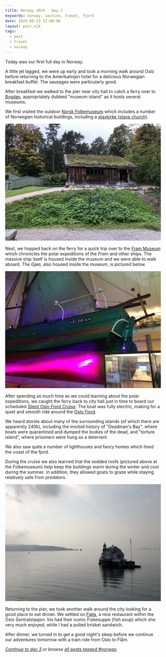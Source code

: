 ```yaml
---
title: Norway 2024 - Day 2
keywords: norway, vaction, travel, fjord
date: 2024-09-23 12:00:00
layout: post.njk
tags:
  - post
  - travel
  - norway
---
```


Today was our first full day in Norway.

A little jet lagged, we were up early and took a morning walk around Oslo before returning to the Amerikalinjen hotel for a delicious Norwegian breakfast buffet. The sausages were particularly good.

After breakfast we walked to the pier near city hall to catch a ferry over to [Bygdøy](https://en.wikipedia.org/wiki/Bygdøy), appropriately dubbed "museum island" as it hosts several museums.

We first visited the outdoor [Norsk Folkemuseum](https://www.visitoslo.com/en/activities-and-attractions/attractions/museum/?tlp=2978173&name=Norsk-Folkemuseum--Norwegian-Museum-of-Cultural-History) which includes a number of Norwegian historical buildings, including a [stavkirke (stave church)](https://en.wikipedia.org/wiki/Stave_church).

![Norsk Folkemuseum at Bygdøy in Oslo, Norway](/media/images/norway2024/folk-museum.webp)

Next, we hopped back on the ferry for a quick trip over to the [Fram Museum](https://www.visitoslo.com/en/activities-and-attractions/attractions/museum/?tlp=2982663&name=Fram-Museum--The-Polar-Exploration-Museum) which chronicles the polar expeditions of the _Fram_ and other ships. The massive ship itself is housed inside the museum and we were able to walk aboard. The _Gjøa_, also housed inside the museum, is pictured below.

![The Gjøa at the Fram Museum at Bygdøy in Oslo, Norway](/media/images/norway2024/fram-museum.webp)

After spending as much time as we could learning about the polar expeditions, we caught the ferry back to city hall just in time to board our scheduled [Silent Oslo Fjord Cruise](https://brimexplorer.com/tours/silent-oslo-fjord-cruise). The boat was fully electric, making for a quiet and smooth ride around the [Oslo Fjord](https://en.wikipedia.org/wiki/Oslofjord).

We heard stories about many of the surrounding islands (of which there are apparently 240k), including the morbid history of "Deadman's Bay", where boats were quarantined and dumped the bodies of the dead, and "torture island", where prisoners were hung as a deterrent.

We also saw quite a number of lighthouses and fancy homes which lined the coast of the fjord.

During the cruise we also learned that the sodded roofs (pictured above at the Folkemuseum) help keep the buildings warm during the winter and cool during the summer. In addition, they allowed goats to graze while staying relatively safe from predators.

![A house on a small island in the Oslo Fjord](/media/images/norway2024/oslo-fjord.webp)

Returning to the pier, we took another walk around the city looking for a good place to eat dinner. We settled on [Fjøla](http://fjola.no/fjola-ostbanehallen/), a nice restaurant within the Oslo Sentralstasjon. Iris had their iconic Fiskesuppe (fish soup) which she very much enjoyed, while I had a pulled brisket sandwich.

After dinner, we turned in to get a good night's sleep before we continue our adventures tomorrow with a train ride from Oslo to Flåm.

_[Continue to day 3](/blog/norway-2024-day-3/) or browse [all posts tagged #norway](/tags/norway/)._
